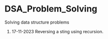 # DSA_Problem_Solving
Solving data structure problems

1. 17-11-2023 Reversing a sting using recursion.